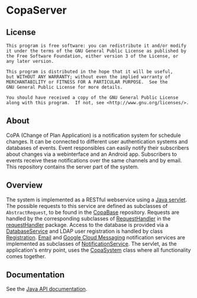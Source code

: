CopaServer
==========

License
-------
    This program is free software: you can redistribute it and/or modify
    it under the terms of the GNU General Public License as published by
    the Free Software Foundation, either version 3 of the License, or
    any later version.

    This program is distributed in the hope that it will be useful,
    but WITHOUT ANY WARRANTY; without even the implied warranty of
    MERCHANTABILITY or FITNESS FOR A PARTICULAR PURPOSE.  See the
    GNU General Public License for more details.

    You should have received a copy of the GNU General Public License
    along with this program.  If not, see <http://www.gnu.org/licenses/>.

About
-----
CoPA (Change of Plan Application) is a notification system for schedule changes.
It can be connected to different user authentication systems and databases of events.
Event responsibles can easily notify their subscribers about changes via a webinterface and an Android app.
Subscribers to events receive these notifications over the same channels and by email.
This repository contains the server part of the system.

Overview
--------
The system is implemented as a RESTful webservice using a [Java servlet](src/main/java/unicopa/copa/server/servlet/CopaServlet.java). The possible requests to this service are defined as subclasses of `AbstractRequest`, to be found in the [CopaBase](https://github.com/UniCopa/CopaBase) repository. Requests are handled by the corresponding subclasses of [RequestHandler](src/main/java/unicopa/copa/server/com/requestHandler/RequestHandler.java) in the [requestHandler](src/main/java/unicopa/copa/server/com/requestHandler/) package. Access to the database is provided via a [DatabaseService](src/main/java/unicopa/copa/server/database/DatabaseService.java) and LDAP user registration is handled by class [Registration](src/main/java/unicopa/copa/server/Registration.java). [Email](src/main/java/unicopa/copa/server/notification/EmailNotificationService.java) and [Google Cloud Messaging](src/main/java/unicopa/copa/server/notification/GoogleCloudNotificationService.java) notification services are implemented as subclasses of [NotificationService](src/main/java/unicopa/copa/server/notification/GoogleCloudNotificationService.java). The servlet, as the application's entry point, uses the [CopaSystem](src/main/java/unicopa/copa/server/CopaSystem.java) class where all functionality comes together.

Documentation
-------------
See the [Java API documentation](http://unicopa.github.io/CopaServer/).

